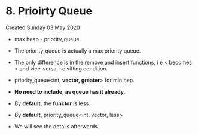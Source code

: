 # 8. Prioirty Queue
Created Sunday 03 May 2020


* max heap - priority_queue



* The priority_queue is actually a max priority queue.
* The only difference is in the remove and insert functions, i.e < becomes > and vice-versa, i.e sifting condition.
* priority_queue<int, **vector<int>, greater<int>**> for min hep.
* **No need to include<vector>, as queue has it already.**
* By **default**, the **functor** is less<int>.
* By **default**, priority_queue<int, vector<int>, less<int>>
* We will see the details afterwards.


